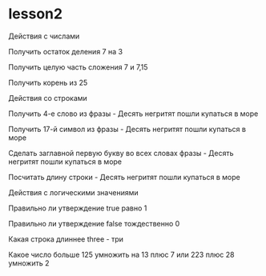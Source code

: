 # lesson2

Действия с числами



Получить остаток деления 7 на 3

Получить целую часть сложения 7 и 7,15

Получить корень из 25



Действия со строками



Получить 4-е слово из фразы - Десять негритят пошли купаться в море

Получить 17-й символ из фразы - Десять негритят пошли купаться в море

Сделать заглавной первую букву во всех словах фразы - Десять негритят пошли купаться в море

Посчитать длину строки - Десять негритят пошли купаться в море



Действия с логическими значениями



Правильно ли утверждение true равно 1

Правильно ли утверждение false тождественно 0

Какая строка длиннее three - три

Какое число больше 125 умножить на 13 плюс 7 или 223 плюс 28 умножить 2
